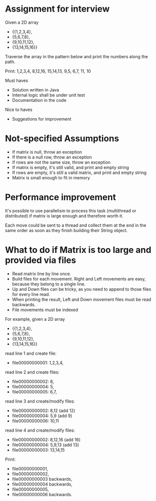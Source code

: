 # Assignment for interview

Given a 2D array

- {{1,2,3,4},
- {5,6,7,8},
- {9,10,11,12},
- {13,14,15,16}}

Traverse the array in the pattern below and print the numbers along the path.

Print: 1,2,3,4, 8,12,16, 15,14,13, 9,5, 6,7, 11, 10

Must haves

- Solution written in Java
- Internal logic shall be under unit test
- Documentation in the code

Nice to haves

- Suggestions for improvement

# Not-specified Assumptions

- If matrix is null, throw an exception
- If there is a null row, throw an exception
- If rows are not the same size, throw an exception
- If matrix is empty, it's still valid, and print and empty string
- If rows are empty, it's still a valid matrix, and print and empty string
- Matrix is small enough to fit in memory

# Performance improvement

It's possible to use parallelism to process this task (multithread or distributed) if matrix is large enough and therefore worth it.

Each move could be sent to a thread and collect them at the end in the same order as soon as they finish building their String object.

# What to do if Matrix is too large and provided via files

- Read matrix line by line once.
- Build files for each movement. Right and Left movements are easy, because they belong to a single line.
- Up and Down files can be tricky, as you need to append to those files for every line read.
- When printing the result, Left and Down movement files must be read backwards.
- File movements must be indexed

For example, given a 2D array

- {{1,2,3,4},
- {5,6,7,8},
- {9,10,11,12},
- {13,14,15,16}}

read line 1 and create file:

- file00000000001: 1,2,3,4,

read line 2 and create files:

- file00000000002: 8, 
- file00000000004: 5,
- file00000000005: 6,7,

read line 3 and create/modify files:

- file00000000002: 8,12 (add 12)
- file00000000004: 5,9 (add 9)
- file00000000006: 10,11

read line 4 and create/modify files:

- file00000000002: 8,12,16 (add 16)
- file00000000004: 5,9,13 (add 13)
- file00000000003: 13,14,15

Print:

- file00000000001,
- file00000000002,
- file00000000003 backwards,
- file00000000004 backwards,
- file00000000005,
- file00000000006 backwards.